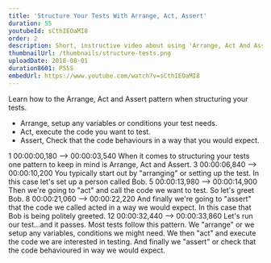 ```yaml
---
title: 'Structure Your Tests With Arrange, Act, Assert'
duration: 55
youtubeId: sCthIEOaMI8
order: 2
description: Short, instructive video about using 'Arrange, Act And Assert' when testing python. See an example test being written that breaks down testing structure line by line.
thumbnailUrl: /thumbnails/structure-tests.png
uploadDate: 2018-08-01
duration8601: P55S
embedUrl: https://www.youtube.com/watch?v=sCthIEOaMI8
---
```


Learn how to the Arrange, Act and Assert pattern when structuring your tests.

- Arrange, setup any variables or conditions your test needs.
- Act, execute the code you want to test.
- Assert, Check that the code behaviours in a way that you would expect.

<transcript>
1
00:00:00,180 --> 00:00:03,540
When it comes to structuring your tests one pattern to keep in mind is Arrange, Act and Assert.
3
00:00:06,840 --> 00:00:10,200
You typically start out by "arranging" or setting up the test. In this case let's set up a person called Bob.
5
00:00:13,980 --> 00:00:14,900
Then we're going to "act" and call the code we want to test. So let's greet Bob.
8
00:00:21,060 --> 00:00:22,220
And finally we're going to "assert" that the code we called acted in a way we would expect.
In this case that Bob is being politely greeted.
12
00:00:32,440 --> 00:00:33,860
Let's run our test...and it passes.
Most tests follow this pattern. We "arrange" or we setup any variables,
conditions we might need. We then "act" and execute the code we are interested in testing.
And finally we "assert" or check that the code behavioured in way we would expect.
</transcript>
